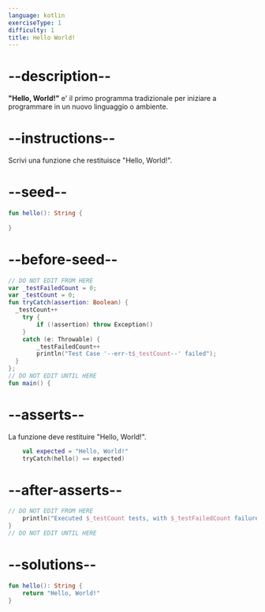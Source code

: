 ```yaml
---
language: kotlin
exerciseType: 1
difficulty: 1
title: Hello World!
---
```


# --description--

__"Hello, World!"__ e' il primo programma tradizionale per iniziare a programmare in un nuovo linguaggio o ambiente.

# --instructions--

Scrivi una funzione che restituisce "Hello, World!".

# --seed--

```kotlin
fun hello(): String {
    
}
```

# --before-seed--

```kotlin
// DO NOT EDIT FROM HERE
var _testFailedCount = 0;
var _testCount = 0;
fun tryCatch(assertion: Boolean) {
  _testCount++
    try { 
        if (!assertion) throw Exception()
    }
    catch (e: Throwable) {
        _testFailedCount++
        println("Test Case '--err-t$_testCount--' failed");
  }
};
// DO NOT EDIT UNTIL HERE
fun main() {
```

# --asserts--

La funzione deve restituire "Hello, World!".

```kotlin
    val expected = "Hello, World!"
    tryCatch(hello() == expected)
```

# --after-asserts--

```kotlin
// DO NOT EDIT FROM HERE 
    println("Executed $_testCount tests, with $_testFailedCount failures");
}
// DO NOT EDIT UNTIL HERE
```

# --solutions--

```kotlin
fun hello(): String {
    return "Hello, World!"
}
```

